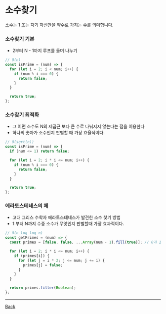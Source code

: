 # 소수찾기

소수는 1 또는 자기 자신만을 약수로 가지는 수를 의미합니다.

### 소수찾기 기본

- 2부터 N - 1까지 루프를 돌며 나누기

```javascript
// O(n)
const isPrime = (num) => {
  for (let i = 2; i < num; i++) {
    if (num % i === 0) {
      return false;
    }
  }

  return true;
};
```

### 소수찾기 최적화

- 그 어떤 소수도 N의 제곱근 보다 큰 수로 나눠지지 않는다는 점을 이용한다
- 하나의 숫자가 소수인지 판별할 때 가장 효율적이다.

```javascript
// O(sqrt(n))
const isPrime = (num) => {
  if (num <= 1) return false;

  for (let i = 2; i * i <= num; i++) {
    if (num % i === 0) {
      return false;
    }
  }

  return true;
};
```

### 에라토스테네스의 체

- 고대 그리스 수학자 에라토스테네스가 발견한 소수 찾기 방법
- 1 부터 N까지 수중 소수가 무엇인지 판별할때 가장 효과적이다.

```javascript
// O(n log log n)
const getPrimes = (num) => {
  const primes = [false, false, ...Array(num - 1).fill(true)]; // 0과 1은 소수가 아니기에 미리 false로 체크합니다.

  for (let i = 2; i * i <= num; i++) {
    if (primes[i]) {
      for (let j = i * 2; j <= num; j += i) {
        primes[j] = false;
      }
    }
  }

  return primes.filter(Boolean);
};
```

---

[Back](../README.md)
